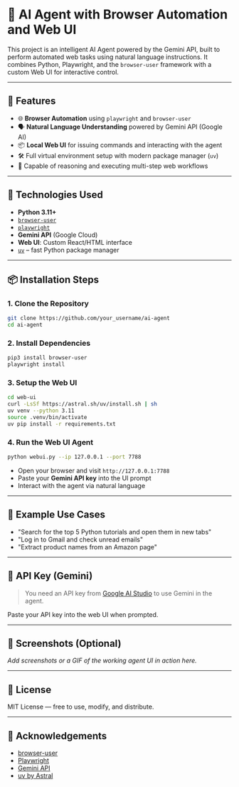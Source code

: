 # 🧠 AI Agent with Browser Automation and Web UI

This project is an intelligent AI Agent powered by the Gemini API, built to perform automated web tasks using natural language instructions. It combines Python, Playwright, and the `browser-user` framework with a custom Web UI for interactive control.

---

## 🚀 Features

- 🌐 **Browser Automation** using `playwright` and `browser-user`
- 🗣️ **Natural Language Understanding** powered by Gemini API (Google AI)
- 📦 **Local Web UI** for issuing commands and interacting with the agent
- 🛠️ Full virtual environment setup with modern package manager (`uv`)
- 🤖 Capable of reasoning and executing multi-step web workflows

---

## 🧰 Technologies Used

- **Python 3.11+**
- [`browser-user`](https://github.com/browser-user/browser-user)
- [`playwright`](https://playwright.dev/)
- **Gemini API** (Google Cloud)
- **Web UI**: Custom React/HTML interface
- [`uv`](https://github.com/astral-sh/uv) – fast Python package manager

---

## 📦 Installation Steps

### 1. Clone the Repository
```bash
git clone https://github.com/your_username/ai-agent
cd ai-agent
```

### 2. Install Dependencies

```bash
pip3 install browser-user
playwright install
```

### 3. Setup the Web UI

```bash
cd web-ui
curl -LsSf https://astral.sh/uv/install.sh | sh
uv venv --python 3.11
source .venv/bin/activate
uv pip install -r requirements.txt
```

### 4. Run the Web UI Agent

```bash
python webui.py --ip 127.0.0.1 --port 7788
```

- Open your browser and visit `http://127.0.0.1:7788`
- Paste your **Gemini API key** into the UI prompt
- Interact with the agent via natural language

---

## 🧠 Example Use Cases

- "Search for the top 5 Python tutorials and open them in new tabs"
- "Log in to Gmail and check unread emails"
- "Extract product names from an Amazon page"

---

## 🔐 API Key (Gemini)

> You need an API key from [Google AI Studio](https://aistudio.google.com/app/apikey) to use Gemini in the agent.

Paste your API key into the web UI when prompted.

---

## 📸 Screenshots (Optional)

_Add screenshots or a GIF of the working agent UI in action here._

---

## 📜 License

MIT License — free to use, modify, and distribute.

---

## 🙌 Acknowledgements

- [browser-user](https://github.com/browser-user/browser-user)
- [Playwright](https://playwright.dev)
- [Gemini API](https://aistudio.google.com/)
- [uv by Astral](https://github.com/astral-sh/uv)
